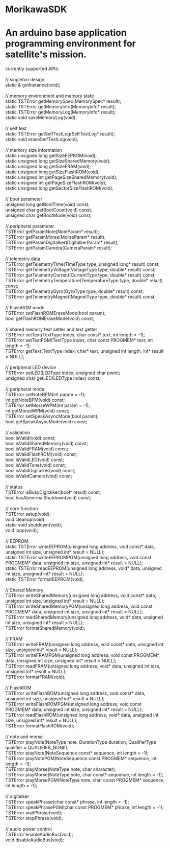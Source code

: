 MorikawaSDK
===========

An arduino base application programming environment for satellite's mission.
===========

currently supported APIs:<br/>
<br/>
// singleton design<br/>
static & getInstance(void);<br/>
<br/>
// memory environment and memory state<br/>
static TSTError getMemorySpec(MemorySpec* result);<br/>
static TSTError getMemoryInfo(MemoryInfo* result);<br/>
static TSTError getMemoryLog(MemoryInfo* result);<br/>
static void saveMemoryLog(void);<br/>
<br/>
// self test<br/>
static TSTError getSelfTestLog(SelfTestLog* result);<br/>
static void eraseSelfTestLog(void);<br/>
<br/>
// memory size information<br/>
static unsigned long getSizeEEPROM(void);<br/>
static unsigned long getSizeSharedMemory(void);<br/>
static unsigned long getSizeFRAM(void);<br/>
static unsigned long getSizeFlashROM(void);<br/>
static unsigned int getPageSizeSharedMemory(void);<br/>
static unsigned int getPageSizeFlashROM(void);<br/>
static unsigned long getSectorSizeFlashROM(void);<br/>
<br/>
// boot parameter<br/>
unsigned long getBootTime(void) const;<br/>
unsigned char getBootCount(void) const;<br/>
unsigned char getBootMode(void) const;<br/>
<br/>
// peripheral parameter<br/>
TSTError getParamNote(NoteParam* result);<br/>
TSTError getParamMorse(MorseParam* result);<br/>
TSTError getParamDigitalker(DigitalkerParam* result);<br/>
TSTError getParamCamera(CameraParam* result);<br/>
<br/>
// telemetry data<br/>
TSTError getTelemetryTime(TimeType type, unsigned long* result) const;<br/>
TSTError getTelemetryVoltage(VoltageType type, double* result) const;<br/>
TSTError getTelemetryCurrent(CurrentType type, double* result) const;<br/>
TSTError getTelemetryTemperature(TemperatureType type, double* result) const;<br/>
TSTError getTelemetryGyro(GyroType type, double* result) const;<br/>
TSTError getTelemetryMagnet(MagnetType type, double* result) const;<br/>
<br/>
// FlashROM mode<br/>
TSTError setFlashROMEraseMode(bool param);<br/>
bool getFlashROMEraseMode(void) const;<br/>
<br/>
// shared memory text setter and text getter<br/>
TSTError setText(TextType index, char const* text, int length = -1);<br/>
TSTError setTextPGM(TextType index, char const PROGMEM* text, int length = -1);<br/>
TSTError getText(TextType index, char* text, unsigned int length, int* result = NULL);<br/>
<br/>
// peripheral LED device<br/>
TSTError setLED(LEDType index, unsigned char pwm);<br/>
unsigned char getLED(LEDType index) const;<br/>
<br/>
// peripheral mode<br/>
TSTError setNoteBPM(int param = -1);<br/>
int getNoteBPM(void) const;<br/>
TSTError setMorseWPM(int param = -1);<br/>
int getMorseWPM(void) const;<br/>
TSTError setSpeakAsyncMode(bool param);<br/>
bool getSpeakAsyncMode(void) const;<br/>
<br/>
// validation<br/>
bool isValid(void) const;<br/>
bool isValidSharedMemory(void) const;<br/>
bool isValidFRAM(void) const;<br/>
bool isValidFlashROM(void) const;<br/>
bool isValidLED(void) const;<br/>
bool isValidTone(void) const;<br/>
bool isValidDigitalker(void) const;<br/>
bool isValidCamera(void) const;<br/>
<br/>
// status<br/>
TSTError isBusyDigitalker(bool* result) const;<br/>
bool hasAbnormalShutdown(void) const;<br/>
<br/>
// core function<br/>
TSTError setup(void);<br/>
void cleanup(void);<br/>
static void shutdown(void);<br/>
void loop(void);<br/>
<br/>
// EEPROM<br/>
static TSTError writeEEPROM(unsigned long address, void const* data, unsigned int size, unsigned int* result = NULL);<br/>
static TSTError writeEEPROMPGM(unsigned long address, void const PROGMEM* data, unsigned int size, unsigned int* result = NULL);<br/>
static TSTError readEEPROM(unsigned long address, void* data, unsigned int size, unsigned int* result = NULL);<br/>
static TSTError formatEEPROM(void);<br/>
<br/>
// Shared Memory<br/>
TSTError writeSharedMemory(unsigned long address, void const* data, unsigned int size, unsigned int* result = NULL);<br/>
TSTError writeSharedMemoryPGM(unsigned long address, void const PROGMEM* data, unsigned int size, unsigned int* result = NULL);<br/>
TSTError readSharedMemory(unsigned long address, void* data, unsigned int size, unsigned int* result = NULL);<br/>
TSTError formatSharedMemory(void);<br/>
<br/>
// FRAM<br/>
TSTError writeFRAM(unsigned long address, void const* data, unsigned int size, unsigned int* result = NULL);<br/>
TSTError writeFRAMPGM(unsigned long address, void const PROGMEM* data, unsigned int size, unsigned int* result = NULL);<br/>
TSTError readFRAM(unsigned long address, void* data, unsigned int size, unsigned int* result = NULL);<br/>
TSTError formatFRAM(void);<br/>
<br/>
// FlashROM<br/>
TSTError writeFlashROM(unsigned long address, void const* data, unsigned int size, unsigned int* result = NULL);<br/>
TSTError writeFlashROMPGM(unsigned long address, void const PROGMEM* data, unsigned int size, unsigned int* result = NULL);<br/>
TSTError readFlashROM(unsigned long address, void* data, unsigned int size, unsigned int* result = NULL);<br/>
TSTError formatFlashROM(void);<br/>
<br/>
// note and morse<br/>
TSTError playNote(NoteType note, DurationType duration, QualifierType qualifier = QUALIFIER_NONE);<br/>
TSTError playNote(NoteSequence const* sequence, int length = -1);<br/>
TSTError playNotePGM(NoteSequence const PROGMEM* sequence, int length = -1);<br/>
TSTError playMorse(NoteType note, char character);<br/>
TSTError playMorse(NoteType note, char const* sequence, int length = -1);<br/>
TSTError playMorsePGM(NoteType note, char const PROGMEM* sequence, int length = -1);<br/>
<br/>
// digitalker<br/>
TSTError speakPhrase(char const* phrase, int length = -1);<br/>
TSTError speakPhrasePGM(char const PROGMEM* phrase, int length = -1);<br/>
TSTError waitPhrase(void);<br/>
TSTError stopPhrase(void);<br/>
<br/>
// audio power control<br/>
TSTError enableAudioBus(void);<br/>
void disableAudioBus(void);<br/>
